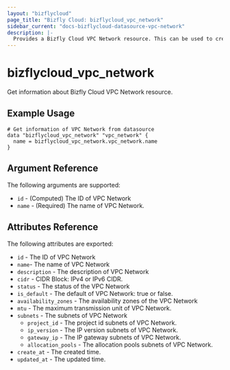 ```yaml
---
layout: "bizflycloud"
page_title: "Bizfly Cloud: bizflycloud_vpc_network"
sidebar_current: "docs-bizflycloud-datasource-vpc-network"
description: |-
  Provides a Bizfly Cloud VPC Network resource. This can be used to create, modify, and delete VPC Networks.
---
```


# bizflycloud\_vpc\_network

Get information about Bizfly Cloud VPC Network resource.

## Example Usage

```hcl
# Get information of VPC Network from datasource
data "bizflycloud_vpc_network" "vpc_network" {
  name = bizflycloud_vpc_network.vpc_network.name
}
```

## Argument Reference

The following arguments are supported:

* `id` - (Computed) The ID of VPC Network
* `name` - (Required) The name of VPC Network.

## Attributes Reference

The following attributes are exported:

* `id` - The ID of VPC Network
* `name`- The name of VPC Network
* `description` - The description of VPC Network
* `cidr` - CIDR Block: IPv4 or IPv6 CIDR. 
* `status` - The status of the VPC Network
* `is_default` - The default of VPC Network: true or false.
* `availability_zones` - The availability zones of the VPC Network
* `mtu` - The maximum transmission unit of VPC Network.
* `subnets` - The subnets of VPC Network
  * `project_id` - The project id subnets of VPC Network.
  * `ip_version` - The IP version subnets of VPC Network.
  * `gateway_ip` - The IP gateway subnets of VPC Network.
  * `allocation_pools` - The allocation pools subnets of VPC Network.
* `create_at` - The created time.
* `updated_at` - The updated time.
